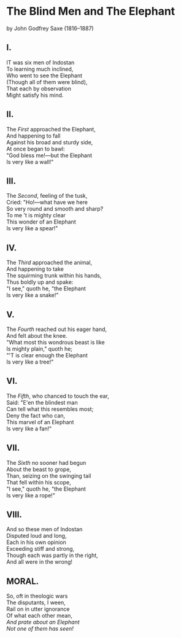 # The Blind Men and The Elephant
by John Godfrey Saxe (1816–1887)

## I.

IT was six men of Indostan<br/>
To learning much inclined,<br/>
Who went to see the Elephant<br/>
(Though all of them were blind),<br/>
That each by observation<br/>
Might satisfy his mind.

## II.

The *First* approached the Elephant,<br/>
And happening to fall<br/>
Against his broad and sturdy side,<br/>
At once began to bawl:<br/>
"God bless me!—but the Elephant<br/>
Is very like a wall!"

## III.

The *Second*, feeling of the tusk,<br/>
Cried: "Ho!—what have we here<br/>
So very round and smooth and sharp?<br/>
To me 't is mighty clear<br/>
This wonder of an Elephant<br/>
Is very like a spear!"

## IV.

The *Third* approached the animal,<br/>
And happening to take<br/>
The squirming trunk within his hands,<br/>
Thus boldly up and spake:<br/>
"I see," quoth he, "the Elephant<br/>
Is very like a snake!"

## V.

The *Fourth* reached out his eager hand,<br/>
And felt about the knee.<br/>
"What most this wondrous beast is like<br/>
Is mighty plain," quoth he;<br/>
"'T is clear enough the Elephant<br/>
Is very like a tree!"

## VI.

The *Fifth*, who chanced to touch the ear,<br/>
Said: "E'en the blindest man<br/>
Can tell what this resembles most;<br/>
Deny the fact who can,<br/>
This marvel of an Elephant<br/>
Is very like a fan!"

## VII.

The *Sixth* no sooner had begun<br/>
About the beast to grope,<br/>
Than, seizing on the swinging tail<br/>
That fell within his scope,<br/>
"I see," quoth he, "the Elephant<br/>
Is very like a rope!"

## VIII.

And so these men of Indostan<br/>
Disputed loud and long,<br/>
Each in his own opinion<br/>
Exceeding stiff and strong,<br/>
Though each was partly in the right,<br/>
And all were in the wrong!

## MORAL.

So, oft in theologic wars<br/>
The disputants, I ween,<br/>
Rail on in utter ignorance<br/>
Of what each other mean,<br/>
*And prate about an Elephant<br/>
Not one of them has seen!*
